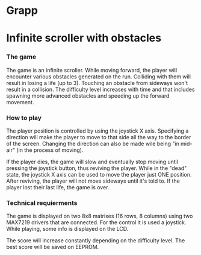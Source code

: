 # Grapp
# Infinite scroller with obstacles

### The game
The game is an infinite scroller. While moving forward, the player will encounter various obstacles generated on the run.
Colliding with them will result in losing a life (up to 3). Touching an obstacle from sideways won't result in a collision.
The difficulty level increases with time and that includes spawning more advanced obstacles and speeding up the forward movement.

### How to play
The player position is controlled by using the joystick X axis. Specifying a direction will make the player to move to that side all the way to the border of the screen.
Changing the direction can also be made wile being "in mid-air" (in the process of moving).

If the player dies, the game will slow and eventually stop moving until pressing the joystick button, thus reviving the player.
While in the "dead" state, the joystick X axis can be used to move the player just ONE position.
After reviving, the player will not move sideways until it's told to.
If the player lost their last life, the game is over.

### Technical requierments
The game is displayed on two 8x8 matrixes (16 rows, 8 columns) using two MAX7219 drivers that are connected.
For the control it is used a joystick.
While playing, some info is displayed on the LCD.

The score will increase constantly depending on the difficulty level.
The best score will be saved on EEPROM.

